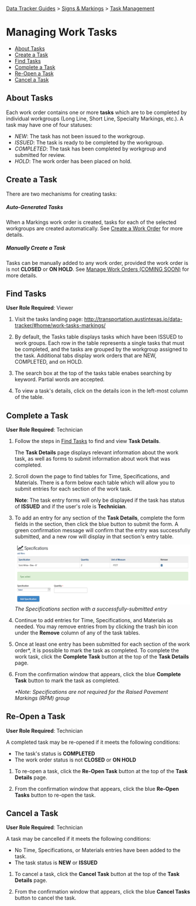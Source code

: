 [Data Tracker Guides](./) > [Signs & Markings](/signs_markings#signs-and-markings-data-tracker-user-guides) > [Task Management](task_management.md)

# Managing Work Tasks

- [About Tasks](#about-tasks)
- [Create a Task](#create-a-task)
- [Find Tasks](#find-tasks)
- [Complete a Task](#complete-a-task)
- [Re-Open a Task](#re-open-a-task)
- [Cancel a Task](#cancel-a-task)

## About Tasks

Each work order contains one or more **tasks** which are to be completed by individual workgroups (Long Line, Short Line, Specialty Markings, etc.). A task may have one of four statuses:

- *NEW*: The task has not been issued to the workgroup.
- *ISSUED*: The task is ready to be completed by the workgroup.
- *COMPLETED*: The task has been completed by workgroup and submitted for review.
- *HOLD*: The work order has been placed on hold.

## Create a Task

There are two mechanisms for creating tasks:

##### Auto-Generated Tasks
When a Markings work order is created, tasks for each of the selected workgroups are created automatically. See [Create a Work Order](create_work_order_non_tech.md) for more details.

##### Manually Create a Task
Tasks can be manually added to any work order, provided the work order is is not **CLOSED** or **ON HOLD**. See [Manage Work Orders (COMING SOON)](#TODO) for more details.


## Find Tasks

**User Role Required**: Viewer

1. Visit the tasks landing page: http://transportation.austintexas.io/data-tracker/#home/work-tasks-markings/

2. By default, the Tasks table displays tasks which have been ISSUED to work groups. Each row in the table represents a single tasks that must be completed, and the tasks are grouped by the workgroup assigned to the task. Additional tabs display work orders that are NEW, COMPLETED, and on HOLD.

3. The search box at the top of the tasks table enabes searching by keyword. Partial words are accepted.

4. To view a task's details, click on the details icon in the left-most column of the table.

## Complete a Task

**User Role Required**: Technician

1. Follow the steps in [Find Tasks](#find-tasks) to find and view **Task Details**.

    The **Task Details** page displays relevant information about the work task, as well as forms to submit information about work that was completed.

2. Scroll down the page to find tables for Time, Specifications, and Materials. There is a form below each table which will allow you to submit entries for each section of the work task. 

    **Note**: The task entry forms will only be displayed if the task has status of **ISSUED** and if the user's role is **Technician**.

3. To add an entry for any section of the **Task Details**, complete the form fields in the section, then click the blue button to submit the form. A green confirmation message will confirm that the entry was successfully submitted, and a new row will display in that section's entry table.

    ![Add Specification](../images/add_specification.png)
    *The Specifications section with a successfully-submitted entry*

4. Continue to add entries for Time, Specifications, and Materials as needed. You may remove entries from by clicking the trash bin icon under the **Remove** column of any of the task tables.

5. Once at least one entry has been submitted for each section of the work order\*, it is possible to mark the task as completed. To complete the work task, click the **Complete Task** button at the top of the **Task Details** page.

6. From the confirmation window that appears, click the blue **Complete Task** button to mark the task as completed.

    *\*Note: Specifications are not required for the Raised Pavement Markings (RPM) group*

## Re-Open a Task

**User Role Required**: Technician

A completed task may be re-opened if it meets the following conditions:

- The task's status is **COMPLETED**
- The work order status is not **CLOSED** or **ON HOLD**

1. To re-open a task, click the **Re-Open Task** button at the top of the **Task Details** page.

2. From the confirmation window that appears, click the blue **Re-Open Tasks** button to re-open the task.

## Cancel a Task

**User Role Required**: Technician

A task may be cancelled if it meets the following conditions:

- No Time, Specifications, or Materials entries have been added to the task.
- The task status is **NEW** or **ISSUED**

1. To cancel a task, click the **Cancel Task** button at the top of the **Task Details** page.

2. From the confirmation window that appears, click the blue **Cancel Tasks** button to cancel the task.













